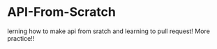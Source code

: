 # API-From-Scratch
lerning how to make api from sratch and learning to pull request!
More practice!!